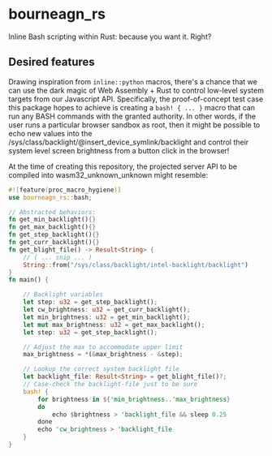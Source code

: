 # bourneagn_rs
Inline Bash scripting within Rust: because you want it. Right?

## Desired features
Drawing inspiration from `inline::python` macros, there's a chance that we can use the dark magic of Web Assembly + Rust to control low-level system targets from our Javascript API.
Specifically, the proof-of-concept test case this package hopes to achieve is creating a `bash! { ... }` macro that can run any BASH commands with the granted authority. In other words, if the user runs a particular browser sandbox as root, then it might be possible to echo new values into the /sys/class/backlight/@insert_device_symlink/backlight and control their system level screen brightness from a button click in the browser!

At the time of creating this repository, the projected server API to be compiled into wasm32_unknown_unknown might resemble:

```rust
#![feature(proc_macro_hygiene)]
use bourneagn_rs::bash;

// Abstracted behaviors:
fn get_min_backlight(){}
fn get_max_backlight(){}
fn get_step_backlight(){}
fn get_curr_backlight(){}
fn get_blight_file() -> Result<String> {
    // ( ... snip ... )
    String::from("/sys/class/backlight/intel-backlight/backlight")
}
fn main() {

    // Backlight variables
    let step: u32 = get_step_backlight();
    let cw_brightness: u32 = get_curr_backlight();
    let min_brightness: u32 = get_min_backlight();
    let mut max_brightness: u32 = get_max_backlight();
    let step: u32 = get_step_backlight();

    // Adjust the max to accommodate upper limit
    max_brightness = *(&max_brightness - &step);

    // Lookup the correct system backlight file
    let backlight_file: Result<String> = get_blight_file()?;
    // Case-check the backlight-file just to be sure
    bash! {
        for brightness in ${'min_brightness..'max_brightness}
        do
            echo $brightness > 'backlight_file && sleep 0.25
        done
        echo 'cw_brightness > 'backlight_file
    } 
}
```

